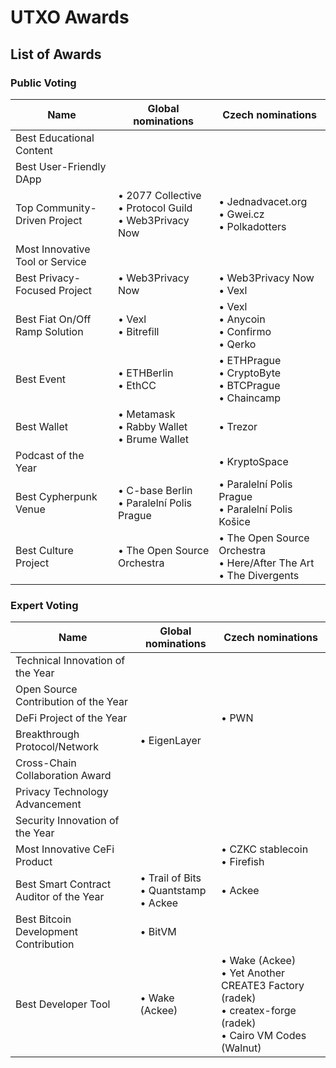 # UTXO Awards

## List of Awards

### Public Voting

| Name | Global nominations | Czech nominations |
| --- | ---| --- |
| Best Educational Content |
| Best User-Friendly DApp ||
| Top Community-Driven Project | • 2077 Collective<br> • Protocol Guild <br>• Web3Privacy Now | • Jednadvacet.org<br> • Gwei.cz<br>• Polkadotters |
| Most Innovative Tool or Service |||
| Best Privacy-Focused Project | • Web3Privacy Now | • Web3Privacy Now<br> • Vexl |
| Best Fiat On/Off Ramp Solution | • Vexl<br> • Bitrefill | • Vexl<br> • Anycoin<br> • Confirmo<br> • Qerko |
| Best Event | • ETHBerlin<br>• EthCC | • ETHPrague<br>• CryptoByte<br>• BTCPrague<br>• Chaincamp |
| Best Wallet | • Metamask<br>• Rabby Wallet<br>• Brume Wallet | • Trezor |
| Podcast of the Year || • KryptoSpace |
| Best Cypherpunk Venue | • C-base Berlin<br>• Paralelní Polis Prague | • Paralelní Polis Prague<br>• Paralelní Polis Košice |
| Best Culture Project | • The Open Source Orchestra<br> | • The Open Source Orchestra<br> • Here/After The Art<br> • The Divergents |

### Expert Voting

| Name | Global nominations | Czech nominations |
| --- | ---| --- |
| Technical Innovation of the Year
| Open Source Contribution of the Year
| DeFi Project of the Year || • PWN |
| Breakthrough Protocol/Network | • EigenLayer ||
| Cross-Chain Collaboration Award
| Privacy Technology Advancement
| Security Innovation of the Year
| Most Innovative CeFi Product || • CZKC stablecoin<br>• Firefish |
| Best Smart Contract Auditor of the Year | • Trail of Bits<br>• Quantstamp<br>• Ackee| • Ackee |
| Best Bitcoin Development Contribution | • BitVM ||
| Best Developer Tool | • Wake (Ackee) | • Wake (Ackee)<br>• Yet Another CREATE3 Factory (radek)<br>• createx-forge (radek)<br>• Cairo VM Codes (Walnut) |
